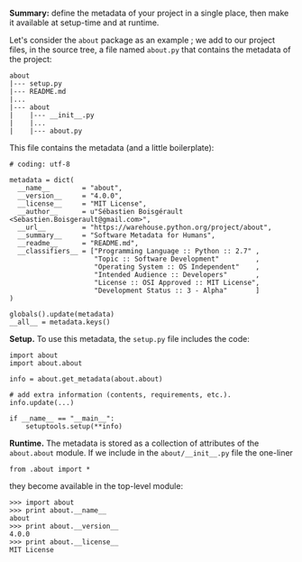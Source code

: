 
**Summary:** define the metadata of your project in a single place, 
then make it available at setup-time and at runtime.

Let's consider the `about` package as an example ; we add to our project
files, in the source tree, a file named `about.py` that contains the metadata 
of the project:


    about
    |--- setup.py
    |--- README.md
    |...
    |--- about
    |    |--- __init__.py
    |    |...
    |    |--- about.py

This file contains the metadata (and a little boilerplate):

    # coding: utf-8

    metadata = dict(
      __name__        = "about",
      __version__     = "4.0.0",
      __license__     = "MIT License",  
      __author__      = u"Sébastien Boisgérault <Sebastien.Boisgerault@gmail.com>",
      __url__         = "https://warehouse.python.org/project/about",
      __summary__     = "Software Metadata for Humans",
      __readme__      = "README.md",
      __classifiers__ = ["Programming Language :: Python :: 2.7" ,
                         "Topic :: Software Development"         ,
                         "Operating System :: OS Independent"    ,
                         "Intended Audience :: Developers"       ,
                         "License :: OSI Approved :: MIT License",
                         "Development Status :: 3 - Alpha"       ]
    )

    globals().update(metadata)
    __all__ = metadata.keys()

**Setup.** To use this metadata, the `setup.py` file includes the code:

    import about
    import about.about

    info = about.get_metadata(about.about)

    # add extra information (contents, requirements, etc.).
    info.update(...)

    if __name__ == "__main__":
        setuptools.setup(**info)

**Runtime.** The metadata is stored as a collection of attributes of the 
`about.about` module. If we include in the `about/__init__.py` file the 
one-liner
    
    from .about import *

they become available in the top-level module:

    >>> import about
    >>> print about.__name__
    about
    >>> print about.__version__
    4.0.0
    >>> print about.__license__
    MIT License


